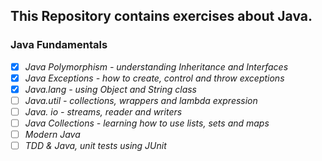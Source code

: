 ## This Repository contains exercises about Java.

### Java Fundamentals

- [x] _Java Polymorphism - understanding Inheritance and Interfaces_
- [x] _Java Exceptions - how to create, control and throw exceptions_
- [x] _Java.lang - using Object and String class_
- [ ] _Java.util - collections, wrappers and lambda expression_
- [ ] _Java. io - streams, reader and writers_
- [ ] _Java Collections - learning how to use lists, sets and maps_
- [ ] _Modern Java_
- [ ] _TDD & Java, unit tests using JUnit_

